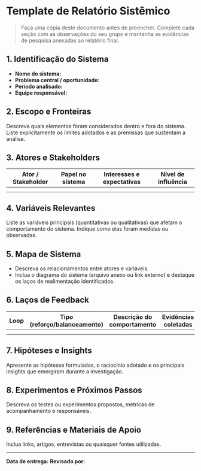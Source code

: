 # Template de Relatório Sistêmico

> Faça uma cópia deste documento antes de preencher. Complete cada seção com as observações do seu grupo e mantenha as evidências de pesquisa anexadas ao relatório final.

## 1. Identificação do Sistema
- **Nome do sistema:** 
- **Problema central / oportunidade:** 
- **Período analisado:** 
- **Equipe responsável:** 

## 2. Escopo e Fronteiras
Descreva quais elementos foram considerados dentro e fora do sistema. Liste explicitamente os limites adotados e as premissas que sustentam a análise.

## 3. Atores e Stakeholders
| Ator / Stakeholder | Papel no sistema | Interesses e expectativas | Nível de influência |
| --- | --- | --- | --- |
|  |  |  |  |
|  |  |  |  |

## 4. Variáveis Relevantes
Liste as variáveis principais (quantitativas ou qualitativas) que afetam o comportamento do sistema. Indique como elas foram medidas ou observadas.

## 5. Mapa de Sistema
- Descreva os relacionamentos entre atores e variáveis.
- Inclua o diagrama do sistema (arquivo anexo ou link externo) e destaque os laços de realimentação identificados.

## 6. Laços de Feedback
| Loop | Tipo (reforço/balanceamento) | Descrição do comportamento | Evidências coletadas |
| --- | --- | --- | --- |
|  |  |  |  |
|  |  |  |  |

## 7. Hipóteses e Insights
Apresente as hipóteses formuladas, o raciocínio adotado e os principais insights que emergiram durante a investigação.

## 8. Experimentos e Próximos Passos
Descreva os testes ou experimentos propostos, métricas de acompanhamento e responsáveis.

## 9. Referências e Materiais de Apoio
Inclua links, artigos, entrevistas ou quaisquer fontes utilizadas.

---
**Data de entrega:** 
**Revisado por:** 
